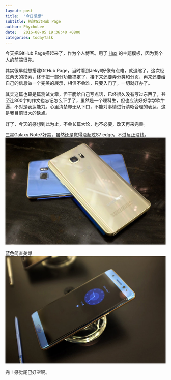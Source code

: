 ```yaml
---
layout: post
title:  "今日感想"
subtitle: 搭建GitHub Page
author: PhychoLee
date:   2016-08-05 19:36:40 +0800
categories: todayTalk
---
```


今天把GitHub Page搭起来了，作为个人博客。用了 [Hux](http://huangxuan.me/) 的主题模板，因为我个人的前端很差。

其实很早就想搭建GitHub Page，当时看到Jekyll好像有点难，就退缩了。这次经过两天的摸索，终于把一部分功能搞定了，接下来还要弄分类和分页，再来还要给自己的信息做一个完美的展示，相信不会难，只要入门了，一切就好办了。

其实这篇也算是篇测试文章，但干脆给自己写点话，已经很久没有写过东西了，甚至连800字的作文也忘记怎么下手了，虽然是一个理科生，但也应该好好学学吹牛逼，不对是表达能力。心里清楚却无从下口，不能对事情进行清晰合理的表达，这是我目前很大的缺点。

好了，今天的感想到此为止，不会长篇大论，也不必要，改天再来完善。

三星Galaxy Note7好美，虽然还是觉得没超过S7 edge。不过反正没钱。
![img](/assets/posts_img/20160805/20160805_todaytalk01.jpg)

蓝色简直美爆
![img](/assets/posts_img/20160805/20160805_todaytalk02.jpg)

完！感觉尾巴好空啊。